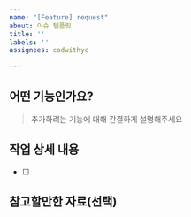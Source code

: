 ```yaml
---
name: "[Feature] request"
about: 이슈 템플릿
title: ''
labels: ''
assignees: codwithyc

---
```


## 어떤 기능인가요?
> 추가하려는 기능에 대해 간결하게 설명해주세요

## 작업 상세 내용
- [ ] 

## 참고할만한 자료(선택)
